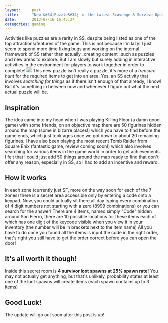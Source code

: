 ```yaml
---
layout:     post
title:      "New &#34;Puzzle&#34; in the Latest Scavenge & Survive Update"
date:       2013-07-16 16:45:37
categories: gaming
---
```

Activities like puzzles are a rarity in SS, despite being listed as one of the top attractions/features of the game. This is not because I'm lazy! I just seem to spend more time fixing bugs and working on the internal framework of SS rather than actually _creating content _such as puzzles and new areas to explore. But I am slowly but surely adding in interactive activities in the environment for players to work together in order to complete! ![](http://teambuilding.firebirdevents.co.uk/images/treasure-hunt.jpg) This new puzzle isn't really a puzzle, it's more of a _treasure hunt_ for the required items to get into an area. Yes, an SS activity that involves _searching for things_ as if there isn't enough of that already, I know! But it's something in between now and whenever I figure out what the next actual puzzle will be. 
<!--more-->

## 

## **Inspiration**

The idea came into my head when I was playing Killing Floor (a damn good game) with some friends, on an objective map there are 50 figurines hidden around the map (some in bizarre places!) which you have to find before the game ends, which just took ages once we got down to about 20 remaining figurines. I have also been playing the most recent Tomb Raider from Square Enix (fantastic game, review coming soon!) which also involves searching for various items in the game world in order to get achievements. I felt that I could just add 50 things around the map ready to find that don't offer any reason, especially in SS, so I had to add an incentive and reward. 

## 

## **How it works**

In each zone (currently just SF, more on the way soon for each of the 7 zones) there is a secret area accessible only by entering a code onto a keypad. Now, you could actually sit there all day typing every combination of 4 digit numbers not starting with a zero (8999 combinations) or you can search for the answer! There are 4 items, named simply "Code" hidden around San Fierro, there are 10 possible locations for these items each of which has one digit of the keycode visible when you view it in your inventory (the number will be in brackets next to the item name) All you have to do once you found all the items is input the code in the right order, that's right you still have to get the order correct before you can open the door! 

## 

## **It's all worth it though!**

Inside this secret room is **4 survivor loot spawns at 25% spawn rate!** You may not actually get anything, but that's unlikely, probability states at least one of the loot spawns will create items (each spawn contains up to 3 items) 

## 

## Good Luck!

The update will go out soon after this post is up!
